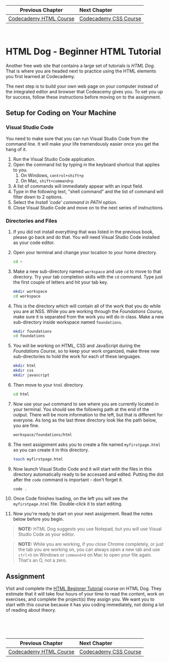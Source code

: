 | Previous Chapter | Next Chapter |
| ------------- |:-------------|
| [Codecademy HTML Course](./HTML_CODECADEMY.md) | [Codecademy CSS Course](./CSS_CODECADEMY.md) |

<br/>

# HTML Dog - Beginner HTML Tutorial

Another free web site that contains a large set of tutorials is *HTML Dog*. That is where you are headed next to practice using the HTML elements you first learned at Codecademy.

The next step is to build your own web page on your computer instead of the integrated editor and browser that Codeacemy gives you. To set you up for success, follow these instructions before moving on to the assignment.

## Setup for Coding on Your Machine

### Visual Studio Code

You need to make sure that you can run Visual Studio Code from the command line. It will make your life tremendously easier once you get the hang of it.

1. Run the Visual Studio Code application.
1. Open the command list by typing in the keyboard shortcut that applies to you.
    1. On Windows, `control+shift+p`
    1. On Mac, `shift+command+p`
1. A list of commands will immediately appear with an input field.
1. Type in the following text, "shell command" and the list of command will filter down to 2 options.
1. Select the *_Install 'code' command in PATH_* option.
1. Close Visual Studio Code and move on to the next series of instructions.

### Directories and Files

1. If you did not install everything that was listed in the previous book, please go back and do that. You will need Visual Studio Code installed as your code editor.
1. Open your terminal and change your location to your home directory.
    ```sh
    cd ~
    ```

1. Make a new sub-directory named `workspace` and use `cd` to move to that directory. Try your tab completion skills with the `cd` command. Type just the first couple of letters and hit your tab key.
    ```sh
    mkdir workspace
    cd workspace
    ```

1. This is the directory which will contain all of the work that you do while you are at NSS. While you are working through the *Foundations Course*, make sure it is separated from the work you will do in class. Make a new sub-directory inside workspace named `foundations`.
    ```sh
    mkdir foundations
    cd foundations
    ```
1. You will be working on HTML, CSS and JavaScript during the *Foundations Course*, so to keep your work organized, make three new sub-directories to hold the work for each of these languages.
    ```sh
    mkdir html
    mkdir css
    mkdir javascript
    ```
1. Then move to your `html` directory.
    ```sh
    cd html
    ```
1. Now use your `pwd` command to see where you are currently located in your terminal. You should see the following path at the end of the output. There will be more information to the left, but that is different for everyone. As long as the last three directory look like the path below, you are fine.
    ```sh
    workspace/foundations/html
    ```
1. The next assignment asks you to create a file named `myfirstpage.html` so you can create it in this directory.
    ```sh
    touch myfirstpage.html
    ```
1. Now launch Visual Studio Code and it will start with the files in this directory automatically ready to be accessed and edited. Putting the dot after the `code` command is important - don't forget it.
    ```sh
    code .
    ```
1. Once Code finishes loading, on the left you will see the `myfirstpage.html` file. Double-click it to start editing.
1. Now you're ready to start on your next assignment. Read the notes below before you begin.

> **NOTE:** HTML Dog suggests you use Notepad, but you will use Visual Studio Code as your editor.

> **NOTE:** While you are working, if you close Chrome completely, or just the tab you are working on, you can always open a new tab and use `ctrl+O` on Windows or `command+O` on Mac to open your file again. That's an O, not a zero.

## Assignment

Visit and complete the [HTML Beginner Tutorial](https://www.htmldog.com/guides/html/beginner/) course on HTML Dog. They estimate that it will take four hours of your time to read the content, work on exercises, and complete the project(s) they assign you. We want you to start with this course because it has you coding immediately, not doing a lot of reading about theory.

<br/>
<br/>
<br/>

| Previous Chapter | Next Chapter |
| ------------- |:-------------|
| [Codecademy HTML Course](./HTML_CODECADEMY.md) | [Codecademy CSS Course](./CSS_CODECADEMY.md) |